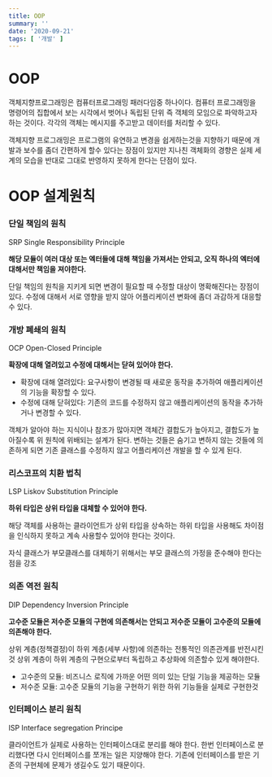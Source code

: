 ```yaml
---
title: OOP
summary: ''
date: '2020-09-21'
tags: [ '개발' ]
---
```


# OOP

객체지향프로그래밍은 컴퓨터프로그래밍 패러다임중 하나이다. 컴퓨터 프로그래밍을 명령어의 집합에서 보는 시각에서 벗어나 독립된 단위 즉 객체의 모임으로 파악하고자 하는 것이다. 각각의 객체는 메시지를 주고받고 데이터를
처리할 수 있다.

객체지향 프로그래밍은 프로그램의 유연하고 변경을 쉽게하는것을 지향하기 때문에 개발과 보수를 좀더 간편하게 할수 있다는 장점이 있지만 지나친 객체화의 경향은 실제 세계의 모습을 반대로 그대로 반영하지 못하게 한다는
단점이 있다.

# OOP 설계원칙

### 단일 책임의 원칙

SRP Single Responsibility Principle

**해당 모듈이 여러 대상 또는 엑터들에 대해 책임을 가져서는 안되고, 오직 하나의 엑터에 대해서만 책임을 져야한다.**

단일 책임의 원칙을 지키게 되면 변경이 필요할 때 수정할 대상이 명확해진다는 장점이 있다. 수정에 대해서 서로 영향을 받지 않아 어플리케이션 변화에 좀더 과감하게 대응할수 있다.

### 개방 폐쇄의 원칙

OCP Open-Closed Principle

**확장에 대해 열려있고 수정에 대해서는 닫혀 있어야 한다.**

- 확장에 대해 열려있다: 요구사항이 변경될 때 새로운 동작을 추가하여 애플리케이션의 기능을 확장할 수 있다.
- 수정에 대해 닫혀있다: 기존의 코드를 수정하지 않고 애플리케이션의 동작을 추가하거나 변경할 수 있다.

객체가 알아야 하는 지식이나 참조가 많아지면 객체간 결합도가 높아지고, 결합도가 높아질수록 위 원칙에 위배되는 설계가 된다. 변하는 것들은 숨기고 변하지 않는 것들에 의존하게 되면 기존 클래스를 수정하지 않고
어플리케이션 개발을 할 수 있게 된다.

### 리스코프의 치환 법칙

LSP Liskov Substitution Principle

**하위 타입은 상위 타입을 대체할 수 있어야 한다.**

해당 객체를 사용하는 클라이언트가 상위 타입을 상속하는 하위 타입을 사용해도 차이점을 인식하지 못하고 계속 사용할수 있어야 한다는 것이다.

자식 클래스가 부모클래스를 대체하기 위해서는 부모 클래스의 가정을 준수해야 한다는 점을 강조

### 의존 역전 원칙

DIP Dependency Inversion Principle

**고수준 모듈은 저수준 모듈의 구현에 의존해서는 안되고 저수준 모듈이 고수준의 모듈에 의존해야 한다.**

상위 계층(정책결정)이 하위 계층(세부 사항)에 의존하는 전통적인 의존관계를 반전시킨것 상위 계층이 하위 계층의 구현으로부터 독립하고 추상화에 의존할수 있게 해야한다.

- 고수준의 모듈: 비즈니스 로직에 가까운 어떤 의미 있는 단일 기능을 제공하는 모듈
- 저수준 모듈: 고수준 모듈의 기능을 구현하기 위한 하위 기능들을 실제로 구현한것

### 인터페이스 분리 원칙

ISP Interface segregation Principe

클라이언트가 실제로 사용하는 인터페이스대로 분리를 해야 한다. 한번 인터페이스로 분리했다면 다시 인터페이스를 쪼개는 일은 지양해야 한다. 기존에 인터페이스를 받은 기존의 구현체에 문제가 생길수도 있기 때문이다.
